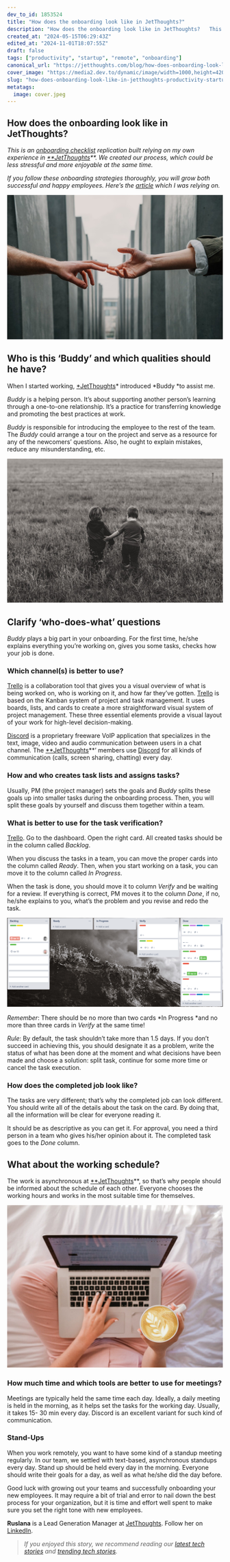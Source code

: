 ```yaml
---
dev_to_id: 1853524
title: "How does the onboarding look like in JetThoughts?"
description: "How does the onboarding look like in JetThoughts?   This is an onboarding checklist..."
created_at: "2024-05-15T06:29:43Z"
edited_at: "2024-11-01T18:07:55Z"
draft: false
tags: ["productivity", "startup", "remote", "onboarding"]
canonical_url: "https://jetthoughts.com/blog/how-does-onboarding-look-like-in-jetthoughts-productivity-startup/"
cover_image: "https://media2.dev.to/dynamic/image/width=1000,height=420,fit=cover,gravity=auto,format=auto/https%3A%2F%2Fraw.githubusercontent.com%2Fjetthoughts%2Fjetthoughts.github.io%2Fmaster%2Fstatic%2Fassets%2Fimg%2Fblog%2Fhow-does-onboarding-look-like-in-jetthoughts-productivity-startup%2Ffile_0.jpeg"
slug: "how-does-onboarding-look-like-in-jetthoughts-productivity-startup"
metatags:
  image: cover.jpeg
---
```


## How does the onboarding look like in JetThoughts?

*This is an [onboarding checklist](https://jtway.co/effective-project-onboarding-checklist-87b95fce256b) replication built relying on my own experience in [**JetThoughts](https://www.jetthoughts.com/)**. We created our process, which could be less stressful and more enjoyable at the same time.*

*If you follow these onboarding strategies thoroughly, you will grow both successful and happy employees. Here’s the [article](https://jtway.co/effective-project-onboarding-checklist-87b95fce256b) which I was relying on.*

![Photo by [Toa Heftiba](https://unsplash.com/photos/_UIVmIBB3JU?utm_source=unsplash&utm_medium=referral&utm_content=creditCopyText) on [Unsplash](https://unsplash.com/search/photos/helping-hand?utm_source=unsplash&utm_medium=referral&utm_content=creditCopyText)](file_0.jpeg)

## Who is this ‘Buddy’ and which qualities should he have?

When I started working, [*JetThoughts](http://jetthoughts.com)* introduced *Buddy *to assist me.

*Buddy* is a helping person. It’s about supporting another person’s learning through a one-to-one relationship. It’s a practice for transferring knowledge and promoting the best practices at work.

*Buddy* is responsible for introducing the employee to the rest of the team. The *Buddy* could arrange a tour on the project and serve as a resource for any of the newcomers’ questions. Also, he ought to explain mistakes, reduce any misunderstanding, etc.

![Photo by [Kevin Gent](https://unsplash.com/photos/I7BQ8hww9bE?utm_source=unsplash&utm_medium=referral&utm_content=creditCopyText) on [Unsplash](https://unsplash.com/search/photos/friend?utm_source=unsplash&utm_medium=referral&utm_content=creditCopyText)](file_1.jpeg)

## Clarify ‘who-does-what’ questions

*Buddy* plays a big part in your onboarding. For the first time, he/she explains everything you’re working on, gives you some tasks, checks how your job is done.

### Which channel(s) is better to use?

[Trello](http://www.trello.com/‎) is a collaboration tool that gives you a visual overview of what is being worked on, who is working on it, and how far they’ve gotten. [Trello](http://www.trello.com/‎) is based on the Kanban system of project and task management. It uses boards, lists, and cards to create a more straightforward visual system of project management. These three essential elements provide a visual layout of your work for high-level decision-making.

[Discord](https://discordapp.com/) is a proprietary freeware VoIP application that specializes in the text, image, video and audio communication between users in a chat channel. The [**JetThoughts](https://www.jetthoughts.com/)**’ members use [Discord](https://discordapp.com/) for all kinds of communication (calls, screen sharing, chatting) every day.

### How and who creates task lists and assigns tasks?

Usually, PM (the project manager) sets the goals and *Buddy* splits these goals up into smaller tasks during the onboarding process. Then, you will split these goals by yourself and discuss them together within a team.

### What is better to use for the task verification?

[Trello](http://www.trello.com/‎). Go to the dashboard. Open the right card. All created tasks should be in the column called *Backlog*.

When you discuss the tasks in a team, you can move the proper cards into the column called *Ready*. Then, when you start working on a task, you can move it to the column called *In Progress*.

When the task is done, you should move it to column *Verify* and be waiting for a review. If everything is correct, PM moves it to the column *Done*, if no, he/she explains to you, what’s the problem and you revise and redo the task.

![](file_2.png)

*Remember*: There should be no more than two cards *In Progress *and no more than three cards in *Verify* at the same time!

*Rule*: By default, the task shouldn’t take more than 1.5 days. If you don’t succeed in achieving this, you should designate it as a problem, write the status of what has been done at the moment and what decisions have been made and choose a solution: split task, continue for some more time or cancel the task execution.

### How does the completed job look like?

The tasks are very different; that’s why the completed job can look different. You should write all of the details about the task on the card. By doing that, all the information will be clear for everyone reading it.

It should be as descriptive as you can get it. For approval, you need a third person in a team who gives his/her opinion about it. The completed task goes to the *Done* column.

## What about the working schedule?

The work is asynchronous at [**JetThoughts](https://www.jetthoughts.com/)**, so that’s why people should be informed about the schedule of each other. Everyone chooses the working hours and works in the most suitable time for themselves.

![Photo by [Nicole Honeywill](https://unsplash.com/photos/ylveRpZ8L1s?utm_source=unsplash&utm_medium=referral&utm_content=creditCopyText) on [Unsplash](https://unsplash.com/search/photos/laptop?utm_source=unsplash&utm_medium=referral&utm_content=creditCopyText)](file_3.jpeg)

### How much time and which tools are better to use for meetings?

Meetings are typically held the same time each day. Ideally, a daily meeting is held in the morning, as it helps set the tasks for the working day. Usually, it takes 15- 30 min every day. Discord is an excellent variant for such kind of communication.

### Stand-Ups

When you work remotely, you want to have some kind of a standup meeting regularly. In our team, we settled with text-based, asynchronous standups every day. Stand up should be held every day in the morning. Everyone should write their goals for a day, as well as what he/she did the day before.

Good luck with growing out your teams and successfully onboarding your new employees. It may require a bit of trial and error to nail down the best process for your organization, but it is time and effort well spent to make sure you set the right tone with new employees.

**Ruslana** is a Lead Generation Manager at [JetThoughts](https://www.jetthoughts.com/). Follow her on [LinkedIn](https://www.linkedin.com/in/ruslana-brykaliuk-970016135/).
>  *If you enjoyed this story, we recommend reading our [latest tech stories](https://jtway.co/latest) and [trending tech stories](https://jtway.co/trending).*
